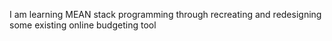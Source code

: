 I am learning MEAN stack programming through recreating and redesigning some existing online budgeting tool